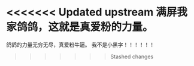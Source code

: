 <<<<<<< Updated upstream
满屏我家鸽鸽，这就是真爱粉的力量。
=======
鸽鸽的力量无穷无尽，真爱粉牛逼。
我不是小黑字！！！！！！
>>>>>>> Stashed changes
